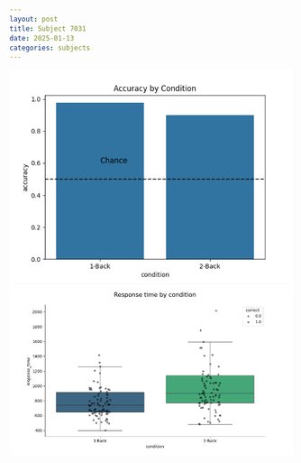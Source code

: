 ```yaml
---
layout: post
title: Subject 7031
date: 2025-01-13
categories: subjects
---
```


![](data/7031/run-26/7031_ATS_acc.png)
![](data/7031/run-26/7031_ATS_rt.png)
